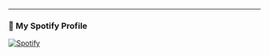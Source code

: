 <!--START_SECTION:waka-->
<!--END_SECTION:waka-->
---

### 🔗 My Spotify Profile
[![Spotify](https://img.shields.io/badge/Spotify-1DB954?style=for-the-badge&logo=spotify&logoColor=white)](https://open.spotify.com/user/YOUR_SPOTIFY_USERNAME)
